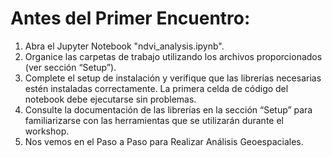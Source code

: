 # Antes del Primer Encuentro:

1. Abra el Jupyter Notebook "ndvi_analysis.ipynb".
2. Organice las carpetas de trabajo utilizando los archivos proporcionados (ver sección “Setup”).
3. Complete el setup de instalación y verifique que las librerías necesarias estén instaladas correctamente. La primera celda de código del notebook debe ejecutarse sin problemas.
4. Consulte la documentación de las librerías en la sección “Setup” para familiarizarse con las herramientas que se utilizarán durante el workshop.
5. Nos vemos en el Paso a Paso para Realizar Análisis Geoespaciales.